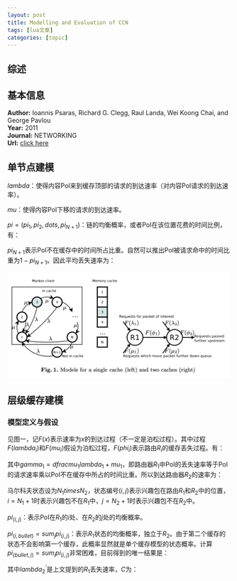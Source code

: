 ```yaml
---
layout: post
title: Modelling and Evaluation of CCN 
tags: [lua文章]
categories: [topic]
---
```

## 综述

## 基本信息

**Author:** Ioannis Psaras, Richard G. Clegg, Raul Landa, Wei Koong Chai, and
George Pavlou  
**Year:** 2011  
**Journal:** NETWORKING  
**Url:** [click
here](https://link.springer.com/chapter/10.1007/978-3-642-20757-0_7)

## 单节点建模

$lambda$：使得内容PoI来到缓存顶部的请求的到达速率（对内容PoI请求的到达速率）。

$mu$：使得内容PoI下移的请求的到达速率。

$pi=(pi_1,pi_2,dots,pi_{N+1})$：链的均衡概率，或者PoI在该位置花费的时间比例，有：

$pi_{N+1}$表示PoI不在缓存中的时间所占比重。自然可以推出PoI被请求命中的时间比重为$1-pi_{N+1}$。因此平均丢失速率为：

![](https://github.com/kanyuanzhi/kanyuanzhi.github.io/raw/master/assets/myimages/20181030/1.png)

## 层级缓存建模

### 模型定义与假设

见图一，记$F(x)$表示速率为$x$的到达过程（不一定是泊松过程）。其中过程$F(lambda_i)$和$F(mu_i)$假设为泊松过程，$F(phi_i)$表示路由$R_i$的缓存丢失过程。有：

其中$gamma_1=dfrac{mu_1}{lambda_1+mu_1}$，即路由器$R_1$中PoI的丢失速率等于PoI的请求速率乘以PoI不在缓存中所占的时间比重。所以到达路由器$R_2$的速率为：

马尔科夫状态设为$N_1 times
N_2$，状态编号$(i,j)$表示兴趣包在路由$R_1$和$R_2$中的位置，$i=N_1+1$时表示兴趣包不在$R_1$中，$j=N_2+1$时表示兴趣包不在$R_2$中。

$pi_{(i,j)}$：表示PoI在$R_1$的$i$处、在$R_2$的$j$处的均衡概率。

$pi_{(i,bullet)}=sum_jpi_{(i,j)}$：表示$R_1$状态的均衡概率，独立于$R_2$。由于第二个缓存的状态不会影响第一个缓存，此概率显然就是单个缓存模型的状态概率。计算$pi_{(bullet,j)}=sum_ipi_{(i,j)}$非常困难，目前得到的唯一结果是：

其中$lambda_2^{‘}$是上文提到的$R_1$丢失速率，$C$为：